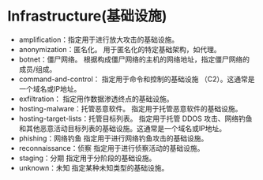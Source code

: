 # Infrastructure(基础设施)

- amplification：指定用于进行放大攻击的基础设施。
- anonymization：匿名化。
用于匿名化的特定基础架构，如代理。
- botnet：僵尸网络。
根据构成僵尸网络的主机的网络地址，指定僵尸网络的成员/组成。
- command-and-control：
指定用于命令和控制的基础设施 （C2）。这通常是一个域名或IP地址。
- exfiltration：
指定用作数据渗透终点的基础设施。
- hosting-malware：托管恶意软件。
指定用于托管恶意软件的基础设施。
- hosting-target-lists：托管目标列表。
指定用于托管 DDOS 攻击、网络钓鱼和其他恶意活动目标列表的基础设施。这通常是一个域名或IP地址。
- phishing：网络钓鱼
指定用于进行网络钓鱼攻击的基础设施。
- reconnaissance：侦察
指定用于进行侦察活动的基础设施。
- staging：分期
指定用于分阶段的基础设施。
- unknown：未知
指定某种未知类型的基础设施。